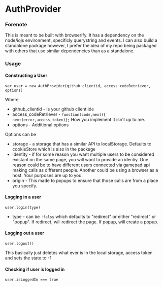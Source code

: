 # AuthProvider

### Forenote

This is meant to be built with browserify. It has a dependency on the node/iojs environment, specificly 
querystring and events. I can also build a standalone package however, I prefer the idea of my repo being packaged
with others that use similar dependencies than as a standalone.

### Usage

#### Constructing a User

`var user = new AuthProvider(github_clientid, access_codeRetriever, options)`

Where

* github_clientid - Is your github client ide
* access_codeRetriever - `function(code,next){ next(error,access_token)};` How you implement it isn't up to me.
* options - Additional options

Options can be

* storage - a storage that has a similar API to localStorage. Defaults to cookieStore which is also in the package
* identity - if for some reason you want multiple users to be considered existant on the same page, 
you will want to provide an identiy. One reason could be to have different users connected via gamepad api making
calls as different people. Another could be using a browser as a host. Your purposes are up to you.
* origin - This made to popups to ensure that those calls are from a place you specify.


#### Logging in a user

`user.login(type)`

* type - can be `!falsy` which defaults to "redirect" or either "redirect" or "popup". 
If redirect, will redirect the page. If popup, will create a popup.

#### Logging out a user

`user.logout()`

This basically just deletes what ever is in the local storage, access token and sets the state to -1

#### Checking if user is logged in

`user.isLoggedIn === true`

